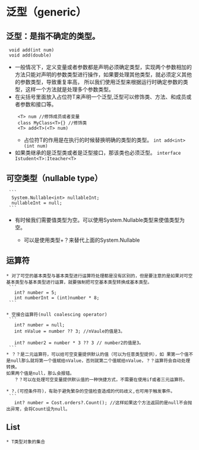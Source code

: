 # 泛型（generic）
  ## 泛型：是指不确定的类型。
  ```
   void add(int num) 
   void add(double)
  ```
   * 一般情况下，定义变量或者参数都是声明必须确定类型，实现两个参数相加的方法只能对声明的参数类型进行操作，如果要处理其他类型，就必须定义其他的参数类型，导致重复率高，
     所以我们使用泛型来根据运行时确定参数的类型，这样一个方法就是处理多个参数类型。
   * 在尖括号里面放入占位符T来声明一个泛型,泛型可以修饰类、方法、和成员或者参数和接口等。
     ```
      <T> num //修饰成员或者变量
      class MyClass<T>{} //修饰类
      <T> add<T>(<T> num)
     ```
     * 占位符T的作用是在执行的时候替换明确的类型的类型。
     ```int add<int>(int num)```
   * 如果类继承的是泛型类或者是泛型接口，那该类也必须泛型。
     ``` interface Istudent<T>:Iteacher<T> ```

  ## 可空类型（nullable type）
     ```
      System.Nullable<int> nullableInt; 
      nullableInt = null;  
     ```
   * 有时候我们需要值类型为空。可以使用System.Nullable<T>类型来使值类型为空。
     * 可以是使用类型+？来替代上面的System.Nullable
    

  ## 运算符
    * 对了可空的基本类型与基本类型进行运算符处理都是没有区别的，但是要注意的是如果对可空基本类型与基本类型进行运算，就要强制把可空基本类型转换成基本类型。
     ```
       int? number = 5;
       int numberInt = (int)number * 8;
     ```
     
    * 空接合运算符(null coalescing operator)
     ```
       int? number = null;
       int nValue = number ?? 3; //nVaule的值是3。

       int? number2 = number * 3 ?? 3 // number2的值是3。
     ```
    * ？？是二元运算符，可以给可空变量提供默认的值（可以为任意类型提供），如 果第一个值不是null那么就将第一个值赋给nValue，否则就第二个值赋给nValue，？？运算符会自动处理转换。
    如果两个值是null，那么会报错。
       ？？可以在处理可空变量提供默认值的一种快捷方式，不需要在使用if或者三元运算符。
     
    * ?.(可控条件符)，有助于避免繁杂的空值检查造成的代码歧义,也可用于触发事件。
     ```
       int? number = Cost.orders?.Count(); //这样如果这个方法返回的是null不会抛出异常，会将Count设为null。
 ## List<T> 
    * T类型对象的集合